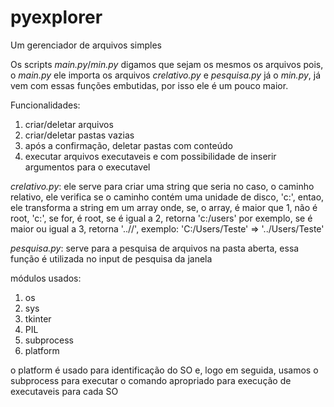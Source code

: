 # pyexplorer
Um gerenciador de arquivos simples

Os scripts *main.py*/*min.py* digamos que sejam os mesmos os arquivos pois, o *main.py* ele importa os arquivos *crelativo.py* e *pesquisa.py* já o
*min.py*, já vem com essas funções embutidas, por isso ele é um pouco maior.

Funcionalidades:
1. criar/deletar arquivos
2. criar/deletar pastas vazias
3. após a confirmação, deletar pastas com conteúdo
4. executar arquivos executaveis e com possibilidade de inserir argumentos para o executavel


*crelativo.py*:
ele serve para criar uma string que seria no caso, o caminho relativo, ele verifica se o caminho contém 
uma unidade de disco, 'c:', entao, ele transforma a string em um array onde, se, o array, é maior que 1, não 
é root, 'c:', se for, é root, se é igual a 2, retorna 'c:/users' por exemplo, se é maior ou igual a 3, retorna 
'../<pasta pai>/<pasta filho>', exemplo:
'C:/Users/Teste' => '../Users/Teste'

*pesquisa.py*:
serve para a pesquisa de arquivos na pasta aberta, essa função é utilizada no input de pesquisa da janela

módulos usados:
1. os
2. sys
3. tkinter
4. PIL
5. subprocess
6. platform

o platform é usado para identificação do SO e, logo em seguida, usamos o subprocess para executar o comando 
apropriado para execução de executaveis para cada SO

